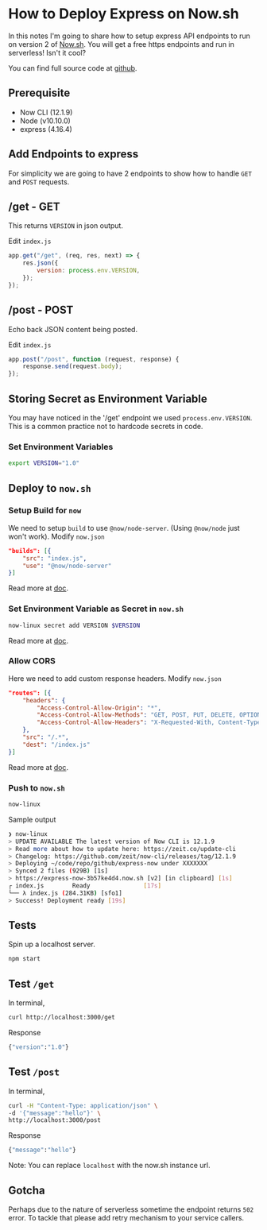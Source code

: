 # How to Deploy Express on Now.sh

In this notes I'm going to share how to setup express API endpoints to run on version 2 of [Now.sh][now_v2]. You will get a free https endpoints and run in serverless! Isn't it cool?

You can find full source code at [github][github_repo].

## Prerequisite

- Now CLI (12.1.9)
- Node (v10.10.0)
- express (4.16.4)

## Add Endpoints to express

For simplicity we are going to have 2 endpoints to show how to handle `GET` and `POST` requests.

## /get - GET

This returns `VERSION` in json output.

Edit `index.js`

```js
app.get("/get", (req, res, next) => {
	res.json({
		version: process.env.VERSION,
	});
});
```

## /post - POST

Echo back JSON content being posted.

Edit `index.js`

```js
app.post("/post", function (request, response) {
	response.send(request.body);
});
```

## Storing Secret as Environment Variable

You may have noticed in the '/get' endpoint we used `process.env.VERSION`. This is a common practice not to hardcode secrets in code.

### Set Environment Variables

```sh
export VERSION="1.0"
```

## Deploy to `now.sh`

### Setup Build for `now`

We need to setup `build` to use `@now/node-server`. (Using `@now/node` just won't work). Modify `now.json`

```json
"builds": [{
    "src": "index.js",
    "use": "@now/node-server"
}]
```

Read more at [doc][doc_build].

### Set Environment Variable as Secret in `now.sh`

```sh
now-linux secret add VERSION $VERSION
```

Read more at [doc][doc_secret].

### Allow CORS

Here we need to add custom response headers. Modify `now.json`

```json
"routes": [{
    "headers": {
        "Access-Control-Allow-Origin": "*",
        "Access-Control-Allow-Methods": "GET, POST, PUT, DELETE, OPTIONS",
        "Access-Control-Allow-Headers": "X-Requested-With, Content-Type, Accept"
    },
    "src": "/.*",
    "dest": "/index.js"
}]
```

Read more at [doc][doc_headers].

### Push to `now.sh`

```sh
now-linux
```

Sample output

```sh
❯ now-linux
> UPDATE AVAILABLE The latest version of Now CLI is 12.1.9
> Read more about how to update here: https://zeit.co/update-cli
> Changelog: https://github.com/zeit/now-cli/releases/tag/12.1.9
> Deploying ~/code/repo/github/express-now under XXXXXXX
> Synced 2 files (929B) [1s]
> https://express-now-3b57ke4d4.now.sh [v2] [in clipboard] [1s]
┌ index.js        Ready               [17s]
└── λ index.js (284.31KB) [sfo1]
> Success! Deployment ready [19s]
```

## Tests

Spin up a localhost server.

```sh
npm start
```

## Test `/get`

In terminal,

```sh
curl http://localhost:3000/get
```

Response

```sh
{"version":"1.0"}
```

## Test `/post`

In terminal,

```sh
curl -H "Content-Type: application/json" \
-d '{"message":"hello"}' \
http://localhost:3000/post
```

Response

```sh
{"message":"hello"}
```

Note: You can replace `localhost` with the now.sh instance url.

## Gotcha

Perhaps due to the nature of serverless sometime the endpoint returns `502` error. To tackle that please add retry mechanism to your service callers.

[github_repo]: https://github.com/warenix/express-now
[now_v2]: https://zeit.co/docs/v2/getting-started/introduction-to-now
[doc_build]: https://zeit.co/docs/v2/deployments/official-builders/node-js-server-now-node-server/
[doc_secret]: https://zeit.co/docs/v2/deployments/environment-variables-and-secrets/
[doc_headers]: https://zeit.co/docs/v2/deployments/configuration/#routes

